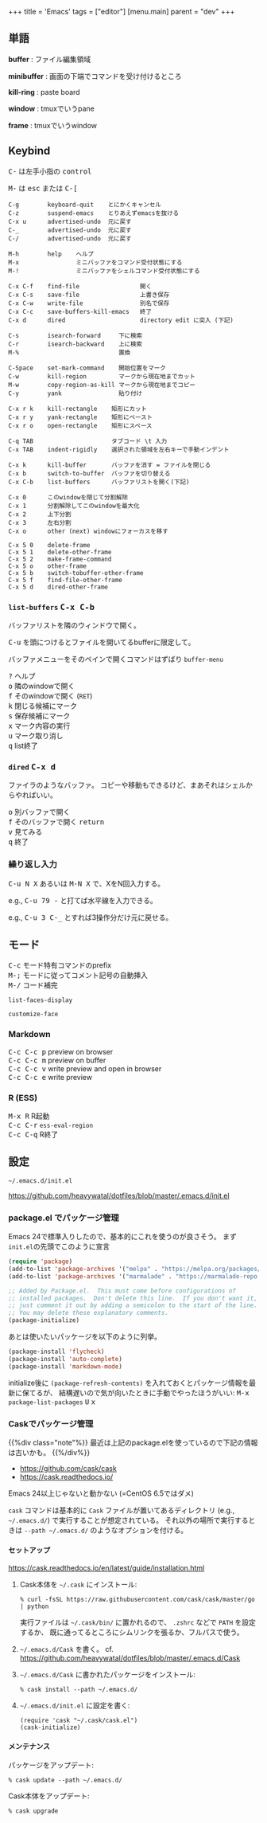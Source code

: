 +++
title = 'Emacs'
tags = ["editor"]
[menu.main]
  parent = "dev"
+++

## 単語

**buffer**
:   ファイル編集領域

**minibuffer**
:   画面の下端でコマンドを受け付けるところ

**kill-ring**
:   paste board

**window**
:   tmuxでいうpane

**frame**
:   tmuxでいうwindow

## Keybind

<kbd>C-</kbd> は左手小指の <kbd>control</kbd>

<kbd>M-</kbd> は <kbd>esc</kbd> または <kbd>C-[</kbd>

    C-g        keyboard-quit    とにかくキャンセル
    C-z        suspend-emacs    とりあえずemacsを抜ける
    C-x u      advertised-undo  元に戻す
    C-_        advertised-undo  元に戻す
    C-/        advertised-undo  元に戻す

    M-h        help    ヘルプ
    M-x                ミニバッファをコマンド受付状態にする
    M-!                ミニバッファをシェルコマンド受付状態にする

    C-x C-f    find-file                 開く
    C-x C-s    save-file                 上書き保存
    C-x C-w    write-file                別名で保存
    C-x C-c    save-buffers-kill-emacs   終了
    C-x d      dired                     directory edit に突入 (下記)

    C-s        isearch-forward     下に検索
    C-r        isearch-backward    上に検索
    M-%                            置換

    C-Space    set-mark-command    開始位置をマーク
    C-w        kill-region         マークから現在地までカット
    M-w        copy-region-as-kill マークから現在地までコピー
    C-y        yank                貼り付け

    C-x r k    kill-rectangle    矩形にカット
    C-x r y    yank-rectangle    矩形にペースト
    C-x r o    open-rectangle    矩形にスペース

    C-q TAB                      タブコード \t 入力
    C-x TAB    indent-rigidly    選択された領域を左右キーで手動インデント

    C-x k      kill-buffer       バッファを消す = ファイルを閉じる
    C-x b      switch-to-buffer  バッファを切り替える
    C-x C-b    list-buffers      バッファリストを開く(下記)

    C-x 0      このwindowを閉じて分割解除
    C-x 1      分割解除してこのwindowを最大化
    C-x 2      上下分割
    C-x 3      左右分割
    C-x o      other (next) windowにフォーカスを移す

    C-x 5 0    delete-frame
    C-x 5 1    delete-other-frame
    C-x 5 2    make-frame-command
    C-x 5 o    other-frame
    C-x 5 b    switch-tobuffer-other-frame
    C-x 5 f    find-file-other-frame
    C-x 5 d    dired-other-frame

### `list-buffers` <kbd>C-x C-b</kbd>

バッファリストを隣のウィンドウで開く。

<kbd>C-u</kbd> を頭につけるとファイルを開いてるbufferに限定して。

バッファメニューをそのペインで開くコマンドはずばり `buffer-menu`

<kbd>?</kbd> ヘルプ\
<kbd>o</kbd> 隣のwindowで開く\
<kbd>f</kbd> そのwindowで開く (`RET`)\
<kbd>k</kbd> 閉じる候補にマーク\
<kbd>s</kbd> 保存候補にマーク\
<kbd>x</kbd> マーク内容の実行\
<kbd>u</kbd> マーク取り消し\
<kbd>q</kbd> list終了

### `dired` <kbd>C-x d</kbd>

ファイラのようなバッファ。
コピーや移動もできるけど、まあそれはシェルからやればいい。

<kbd>o</kbd> 別バッファで開く\
<kbd>f</kbd> そのバッファで開く <kbd>return</kbd>\
<kbd>v</kbd> 見てみる\
<kbd>q</kbd> 終了

### 繰り返し入力

<kbd>C-u N X</kbd> あるいは <kbd>M-N X</kbd> で、XをN回入力する。

e.g., <kbd>C-u 79 -</kbd> と打てば水平線を入力できる。

e.g., <kbd>C-u 3 C-_</kbd> とすれば3操作分だけ元に戻せる。

## モード

<kbd>C-c</kbd> モード特有コマンドのprefix\
<kbd>M-;</kbd> モードに従ってコメント記号の自動挿入\
<kbd>M-/</kbd> コード補完

`list-faces-display`

`customize-face`

### Markdown

<kbd>C-c C-c p</kbd> preview on browser\
<kbd>C-c C-c m</kbd> preview on buffer\
<kbd>C-c C-c v</kbd> write preview and open in browser\
<kbd>C-c C-c e</kbd> write preview

### R (ESS)

<kbd>M-x R</kbd> R起動\
<kbd>C-c C-r</kbd> `ess-eval-region`\
<kbd>C-c C-q</kbd> R終了

## 設定

`~/.emacs.d/init.el`

<https://github.com/heavywatal/dotfiles/blob/master/.emacs.d/init.el>

### package.el でパッケージ管理

Emacs 24で標準入りしたので、基本的にこれを使うのが良さそう。
まず`init.el`の先頭でこのように宣言

```el
(require 'package)
(add-to-list 'package-archives '("melpa" . "https://melpa.org/packages/"))
(add-to-list 'package-archives '("marmalade" . "https://marmalade-repo.org/packages/"))

;; Added by Package.el.  This must come before configurations of
;; installed packages.  Don't delete this line.  If you don't want it,
;; just comment it out by adding a semicolon to the start of the line.
;; You may delete these explanatory comments.
(package-initialize)
```

あとは使いたいパッケージを以下のように列挙。

```el
(package-install 'flycheck)
(package-install 'auto-complete)
(package-install 'markdown-mode)
```

initialize後に
`(package-refresh-contents)` を入れておくとパッケージ情報を最新に保てるが、
結構遅いので気が向いたときに手動でやったほうがいい:
<kbd>M-x</kbd> `package-list-packages` <kbd>U</kbd> <kbd>x</kbd>


### Caskでパッケージ管理

{{%div class="note"%}}
最近は上記のpackage.elを使っているので下記の情報は古いかも。
{{%/div%}}

-   <https://github.com/cask/cask>
-   <https://cask.readthedocs.io/>

Emacs 24以上じゃないと動かない (=CentOS 6.5ではダメ)

`cask` コマンドは基本的に `Cask`
ファイルが置いてあるディレクトリ (e.g., `~/.emacs.d/`)
で実行することが想定されている。
それ以外の場所で実行するときは `--path ~/.emacs.d/`
のようなオプションを付ける。

#### セットアップ

<https://cask.readthedocs.io/en/latest/guide/installation.html>

1.  Cask本体を `~/.cask` にインストール:

        % curl -fsSL https://raw.githubusercontent.com/cask/cask/master/go | python

    実行ファイルは `~/.cask/bin/` に置かれるので、
    `.zshrc` などで `PATH` を設定するか、
    既に通ってるところにシムリンクを張るか、フルパスで使う。

2.  `~/.emacs.d/Cask` を書く。 cf. <https://github.com/heavywatal/dotfiles/blob/master/.emacs.d/Cask>
3.  `~/.emacs.d/Cask` に書かれたパッケージをインストール:

        % cask install --path ~/.emacs.d/

4.  `~/.emacs.d/init.el` に設定を書く:

        (require 'cask "~/.cask/cask.el")
        (cask-initialize)

#### メンテナンス

パッケージをアップデート:

    % cask update --path ~/.emacs.d/

Cask本体をアップデート:

    % cask upgrade
